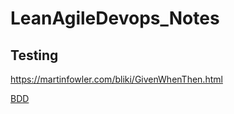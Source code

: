 # LeanAgileDevops_Notes


## Testing
https://martinfowler.com/bliki/GivenWhenThen.html

[BDD](https://en.wikipedia.org/wiki/Behavior-driven_development)
